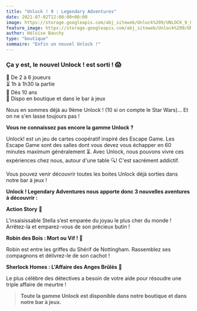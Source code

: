 ```yaml
---
title: "Unlock ! 9 : Legendary Adventures"
date: 2021-07-02T12:00:00+00:00
image: https://storage.googleapis.com/abj_siteweb/Unlock%209/UNLOCK_9_OUVERT.jpg
feature_image: https://storage.googleapis.com/abj_siteweb/Unlock%209/UNLOCK_9_OUVERT.jpg
author: Héloïse Bauchy
type: "boutique"
sommaire: "Enfin un nouvel Unlock !"
---
```

### Ça y est, le nouvel Unlock ! est sorti ! :scream:

:busts_in_silhouette:  De 2 à 6 joueurs <br>
:hourglass_flowing_sand: 1h à 1h30 la partie <br>
:birthday: Dès 10 ans <br>
:game_die: Dispo en boutique et dans le bar à jeux <br>

Nous en sommes déjà au 9ème Unlock ! (10 si on compte le Star Wars)... Et on ne s'en lasse toujours pas !

**Vous ne connaissez pas encore la gamme Unlock ?**

Unlock! est un jeu de cartes coopératif inspiré des Escape Game. Les Escape Game sont des salles dont vous devez vous échapper en 60 minutes maximum généralement :hourglass_flowing_sand:. Avec Unlock, nous pouvons vivre ces expériences chez nous, autour d'une table :mag:! C'est sacrément addictif.

Vous pouvez venir découvrir toutes les boites Unlock déjà sorties dans notre bar à jeux !

**Unlock ! Legendary Adventures nous apporte donc 3 nouvelles aventures à découvrir :**

**Action Story** :red_car:

L'insaisissable Stella s’est emparée du joyau le plus cher du monde ! Arrêtez-la et emparez-vous de son précieux butin !

**Robin des Bois : Mort ou Vif !** :cop:

Robin est entre les griffes du Shérif de Nottingham. Rassemblez ses compagnons et délivrez-le de son cachot !

**Sherlock Homes : L'Affaire des Anges Brûlés** :mag_right:

Le plus célèbre des détectives a besoin de votre aide pour résoudre une triple affaire de meurtre !


> **Toute la gamme Unlock est disponible dans notre boutique et dans notre bar à jeux.**
